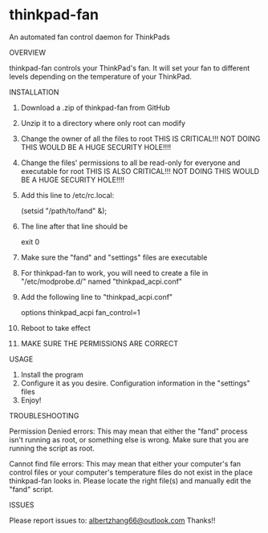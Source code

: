 # thinkpad-fan
An automated fan control daemon for ThinkPads

OVERVIEW

 thinkpad-fan controls your ThinkPad's fan. It will set your fan to different levels depending on the temperature of your ThinkPad.
 
INSTALLATION

 1. Download a .zip of thinkpad-fan from GitHub
 2. Unzip it to a directory where only root can modify
 3. Change the owner of all the files to root
    THIS IS CRITICAL!!! NOT DOING THIS WOULD BE A HUGE SECURITY HOLE!!!!
 4. Change the files' permissions to all be read-only for everyone and executable for root
    THIS IS ALSO CRITICAL!!! NOT DOING THIS WOULD BE A HUGE SECURITY HOLE!!!!
 5. Add this line to /etc/rc.local:
 
    (setsid "/path/to/fand" &);
    
 6. The line after that line should be
 
    exit 0
    
 7. Make sure the "fand" and "settings" files are executable
 8. For thinkpad-fan to work, you will need to create a file in "/etc/modprobe.d/" named "thinkpad_acpi.conf"
 9. Add the following line to "thinkpad_acpi.conf"
 
    options thinkpad_acpi fan_control=1

 10. Reboot to take effect
 11. MAKE SURE THE PERMISSIONS ARE CORRECT
 
USAGE

 1. Install the program
 2. Configure it as you desire. Configuration information in the "settings" files
 3. Enjoy!
 
TROUBLESHOOTING

 Permission Denied errors:
   This may mean that either the "fand" process isn't running as root, or something else is wrong. Make sure that you are running the script as root.
   
 Cannot find file errors:
   This may mean that either your computer's fan control files or your computer's temperature files do not exist in the place thinkpad-fan looks in.
   Please locate the right file(s) and manually edit the "fand" script.
 
ISSUES

Please report issues to: albertzhang66@outlook.com
Thanks!!
